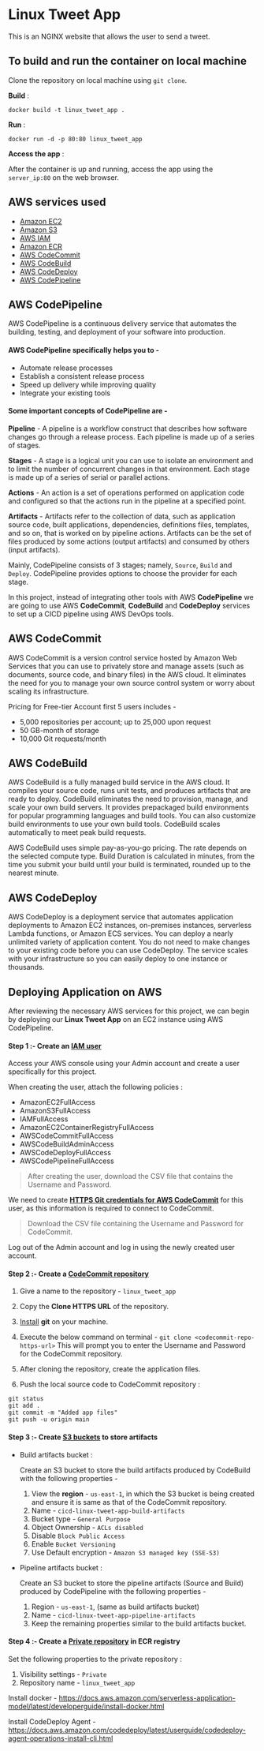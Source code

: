 # Linux Tweet App

This is an NGINX website that allows the user to send a tweet.

## To build and run the container on local machine

Clone the repository on local machine using `git clone`.

**Build** :

```
docker build -t linux_tweet_app .
```

**Run** :

```
docker run -d -p 80:80 linux_tweet_app
```

**Access the app** :

After the container is up and running, access the app using the `server_ip:80` on the web browser.

## AWS services used 

- [Amazon EC2](https://docs.aws.amazon.com/AWSEC2/latest/UserGuide/concepts.html)
- [Amazon S3](https://docs.aws.amazon.com/AmazonS3/latest/userguide/Welcome.html)
- [AWS IAM](https://docs.aws.amazon.com/IAM/latest/UserGuide/introduction.html)
- [Amazon ECR](https://docs.aws.amazon.com/AmazonECR/latest/userguide/what-is-ecr.html)
- [AWS CodeCommit](https://docs.aws.amazon.com/codecommit/latest/userguide/welcome.html)
- [AWS CodeBuild](https://docs.aws.amazon.com/codebuild/latest/userguide/welcome.html)
- [AWS CodeDeploy](https://docs.aws.amazon.com/codedeploy/latest/userguide/welcome.html)
- [AWS CodePipeline](https://docs.aws.amazon.com/codepipeline/latest/userguide/welcome.html)

## AWS CodePipeline

AWS CodePipeline is a continuous delivery service that automates the building, testing, and deployment of your software into production.

#### AWS CodePipeline specifically helps you to - 
- Automate release processes
- Establish a consistent release process
- Speed up delivery while improving quality
- Integrate your existing tools 

#### Some important concepts of CodePipeline are - 

**Pipeline** - A pipeline is a workflow construct that describes how software changes go through a release process. Each pipeline is made up of a series of stages.

**Stages** - A stage is a logical unit you can use to isolate an environment and to limit the number of concurrent changes in that environment. Each stage is made up of a series of serial or parallel actions.

**Actions** - An action is a set of operations performed on application code and configured so that the actions run in the pipeline at a specified point. 

**Artifacts** - Artifacts refer to the collection of data, such as application source code, built applications, dependencies, definitions files, templates, and so on, that is worked on by pipeline actions. Artifacts can be the set of files produced by some actions (output artifacts) and consumed by others (input artifacts).

Mainly, CodePipeline consists of 3 stages; namely, `Source`, `Build` and `Deploy`. CodePipeline provides options to choose the provider for each stage. 

In this project, instead of integrating other tools with AWS **CodePipeline** we are going to use AWS **CodeCommit**, **CodeBuild** and **CodeDeploy** services to set up a CICD pipeline using AWS DevOps tools.

## AWS CodeCommit

AWS CodeCommit is a version control service hosted by Amazon Web Services that you can use to privately store and manage assets (such as documents, source code, and binary files) in the AWS cloud. It eliminates the need for you to manage your own source control system or worry about scaling its infrastructure.

Pricing for Free-tier Account first 5 users includes - 
- 5,000 repositories per account; up to 25,000 upon request
- 50 GB-month of storage
- 10,000 Git requests/month

## AWS CodeBuild

AWS CodeBuild is a fully managed build service in the AWS cloud. It compiles your source code, runs unit tests, and produces artifacts that are ready to deploy. CodeBuild eliminates the need to provision, manage, and scale your own build servers. It provides prepackaged build environments for popular programming languages and build tools. You can also customize build environments to use your own build tools. CodeBuild scales automatically to meet peak build requests.

AWS CodeBuild uses simple pay-as-you-go pricing. The rate depends on the selected compute type. Build Duration is calculated in minutes, from the time you submit your build until your build is terminated, rounded up to the nearest minute.

## AWS CodeDeploy

AWS CodeDeploy is a deployment service that automates application deployments to Amazon EC2 instances, on-premises instances, serverless Lambda functions, or Amazon ECS services. You can deploy a nearly unlimited variety of application content. You do not need to make changes to your existing code before you can use CodeDeploy. The service scales with your infrastructure so you can easily deploy to one instance or thousands.


## Deploying Application on AWS

After reviewing the necessary AWS services for this project, we can begin by deploying our **Linux Tweet App** on an EC2 instance using AWS CodePipeline.

#### Step 1 :- Create an [IAM user](https://docs.aws.amazon.com/IAM/latest/UserGuide/getting-started-iam-user.html) 

Access your AWS console using your Admin account and create a user specifically for this project. 

When creating the user, attach the following policies : 
- AmazonEC2FullAccess
- AmazonS3FullAccess
- IAMFullAccess
- AmazonEC2ContainerRegistryFullAccess
- AWSCodeCommitFullAccess
- AWSCodeBuildAdminAccess
- AWSCodeDeployFullAccess
- AWSCodePipelineFullAccess

> After creating the user, download the CSV file that contains the Username and Password.

We need to create **[HTTPS Git credentials for AWS CodeCommit](https://docs.aws.amazon.com/codecommit/latest/userguide/setting-up-gc.html)** for this user, as this information is required to connect to CodeCommit.

> Download the CSV file containing the Username and Password for CodeCommit.

Log out of the Admin account and log in using the newly created user account.

#### Step 2 :- Create a [CodeCommit repository](https://docs.aws.amazon.com/codecommit/latest/userguide/how-to-create-repository.html)


1. Give a name to the repository - `linux_tweet_app`

2. Copy the **Clone HTTPS URL** of the repository.

3. [Install](https://git-scm.com/book/en/v2/Getting-Started-Installing-Git) **git** on your machine.

4. Execute the below command on terminal - ```git clone <codecommit-repo-https-url>```
This will prompt you to enter the Username and Password for the CodeCommit repository.

5. After cloning the repository, create the application files.

6. Push the local source code to CodeCommit repository :
```
git status 
git add .
git commit -m "Added app files"
git push -u origin main
```

#### Step 3 :- Create [S3 buckets](https://docs.aws.amazon.com/AmazonS3/latest/userguide/creating-bucket.html) to store artifacts

- Build artifacts bucket :

    Create an S3 bucket to store the build artifacts produced by CodeBuild with the following properties - 

    1. View the **region** - `us-east-1`, in which the S3 bucket is being created and ensure it is same as that of the CodeCommit repository.
    2. Name - `cicd-linux-tweet-app-build-artifacts`
    3. Bucket type - `General Purpose`
    4. Object Ownership - `ACLs disabled`
    5. Disable `Block Public Access`
    6. Enable `Bucket Versioning`
    7. Use Default encryption - `Amazon S3 managed key (SSE-S3)`


- Pipeline artifacts bucket :

    Create an S3 bucket to store the pipeline artifacts (Source and Build) produced by CodePipeline with the following properties -

    1. Region - `us-east-1`, (same as build artifacts bucket)
    2. Name - `cicd-linux-tweet-app-pipeline-artifacts`
    3. Keep the remaining properties similar to the build artifacts bucket.

#### Step 4 :- Create a [Private repository](https://docs.aws.amazon.com/AmazonECR/latest/userguide/repository-create.html) in ECR registry

Set the following properties to the private repository : 

1. Visibility settings - `Private`
2. Repository name - `linux_tweet_app`







Install docker - https://docs.aws.amazon.com/serverless-application-model/latest/developerguide/install-docker.html

Install CodeDeploy Agent - https://docs.aws.amazon.com/codedeploy/latest/userguide/codedeploy-agent-operations-install-cli.html

